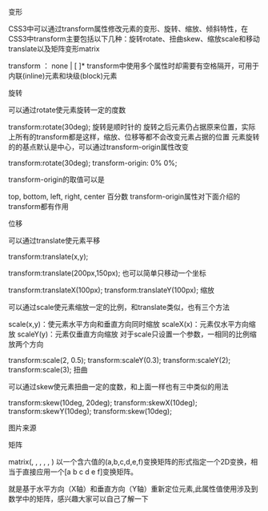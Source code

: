 变形

CSS3中可以通过transform属性修改元素的变形、旋转、缩放、倾斜特性，在CSS3中transform主要包括以下几种：旋转rotate、扭曲skew、缩放scale和移动translate以及矩阵变形matrix

transform ： none | <transform-function> [ <transform-function> ]*
transform中使用多个属性时却需要有空格隔开，可用于内联(inline)元素和块级(block)元素

旋转

可以通过rotate使元素旋转一定的度数

transform:rotate(30deg);
旋转是顺时针的
旋转之后元素仍占据原来位置，实际上所有的transform都是这样，缩放、位移等都不会改变元素占据的位置
元素旋转的的基点默认是中心，可以通过transform-origin属性改变

transform:rotate(30deg); transform-origin: 0% 0%;

transform-origin的取值可以是

top, bottom, left, right, center
百分数
transform-origin属性对下面介绍的transform都有作用

位移

可以通过translate使元素平移

transform:translate(x,y);

transform:translate(200px,150px);
也可以简单只移动一个坐标

transform:translateX(100px);
transform:translateY(100px);
缩放

可以通过scale使元素缩放一定的比例，和translate类似，也有三个方法

scale(x,y)：使元素水平方向和垂直方向同时缩放
scaleX(x)：元素仅水平方向缩放
scaleY(y)：元素仅垂直方向缩放
对于scale只设置一个参数，一相同的比例缩放两个方向

transform:scale(2, 0.5);
transform:scaleY(0.3);
transform:scaleY(2);
transform:scale(3);
扭曲

可以通过skew使元素扭曲一定的度数，和上面一样也有三中类似的用法

transform:skew(10deg, 20deg);
transform:skewX(10deg);
transform:skewY(10deg);
transform:skew(10deg);






图片来源

矩阵

matrix(<number>, <number>, <number>, <number>, <number>, <number>)
以一个含六值的(a,b,c,d,e,f)变换矩阵的形式指定一个2D变换，相当于直接应用一个[a b c d e f]变换矩阵。

就是基于水平方向（X轴）和垂直方向（Y轴）重新定位元素,此属性值使用涉及到数学中的矩阵，感兴趣大家可以自己了解一下
